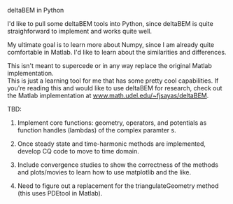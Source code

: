 deltaBEM in Python

I'd like to pull some deltaBEM tools into Python, since deltaBEM is quite straighforward to implement and works quite well.

My ultimate goal is to learn more about Numpy, since I am already quite comfortable in Matlab.  I'd like to learn about the similarities and differences.

This isn't meant to supercede or in any way replace the original Matlab implementation.  
This is just a learning tool for me that has some pretty cool capabilities.
If you're reading this and would like to use deltaBEM for research, check out the
Matlab implementation at www.math.udel.edu/~fjsayas/deltaBEM.


TBD:

1. Implement core functions: geometry, operators, and potentials as function handles
(lambdas) of the complex paramter s.

2. Once steady state and time-harmonic methods are implemented, develop CQ code to move to time domain.

3. Include convergence studies to show the correctness of the methods and plots/movies to learn how to use matplotlib and the like.

4. Need to figure out a replacement for the triangulateGeometry method (this uses PDEtool in Matlab).


